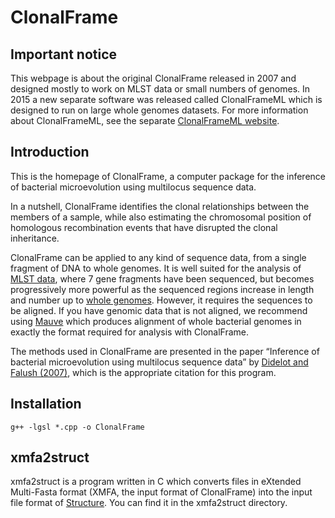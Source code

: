 # ClonalFrame

<h2>Important notice</h2>
<p>This webpage is about the original ClonalFrame released in 2007 and designed mostly to work on MLST data or small numbers of genomes. In 2015 a new separate software was released called ClonalFrameML which is designed to run on large whole genomes datasets. For more information about ClonalFrameML, see the separate <a href="https://github.com/xavierdidelot/ClonalFrameML">ClonalFrameML website</a>.</p>

<h2>Introduction</h2>
<p>This is the homepage of ClonalFrame, a computer package for the inference of bacterial microevolution using multilocus sequence data.</p>
<p>In a nutshell, ClonalFrame identifies the clonal relationships between the members of a sample, while also estimating the chromosomal position of homologous recombination events that have disrupted the clonal inheritance.</p>
<p>ClonalFrame can be applied to any kind of sequence data, from a single fragment of DNA to whole genomes. It is well suited for the analysis of <a href="http://pubmlst.org/">MLST data</a>, where 7 gene fragments have been sequenced, but becomes progressively more powerful as the sequenced regions increase in length and number up to <a href="http://www.genomesonline.org/">whole genomes</a>. However, it requires the sequences to be aligned. If you have genomic data that is not aligned, we recommend using <a href="http://gel.ahabs.wisc.edu/mauve/">Mauve</a> which produces alignment of whole bacterial genomes in exactly the format required for analysis with ClonalFrame.</p>
<p>The methods used in ClonalFrame are presented in the paper “Inference of bacterial microevolution using multilocus sequence data” by <a href="http://www.genetics.org/cgi/content/abstract/175/3/1251">Didelot and Falush (2007)</a>, which is the appropriate citation for this program.</p>

<h2>Installation</h2>

```g++ -lgsl *.cpp -o ClonalFrame```

<h2>xmfa2struct</h2>
<p>xmfa2struct is a program written in C which converts files in eXtended Multi-Fasta format (XMFA, the input format of ClonalFrame) into the input file format of <a href="https://web.stanford.edu/group/pritchardlab/structure.html">Structure</a>. You can find it in the xmfa2struct directory.</p>
